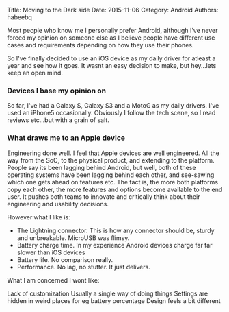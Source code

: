 Title: Moving to the Dark side Date: 2015-11-06 Category: Android Authors: habeebq

Most people who know me I personally prefer Android, although I've never forced my opinion on someone else as I believe people have different use cases and requirements depending on how they use their phones.

So I've finally decided to use an iOS device as my daily driver for atleast a year and see how it goes. It wasnt an easy decision to make, but hey...lets keep an open mind.

### Devices I base my opinion on
So far, I've had a Galaxy S, Galaxy S3 and a MotoG as my daily drivers.
I've used an iPhone5 occasionally.
Obviously I follow the tech scene, so I read reviews etc...but with a grain of salt.

### What draws me to an Apple device

Engineering done well. I feel that Apple devices are well engineered. All the way from the SoC, to the physical product, and extending to the platform. People say its been lagging behind 
Android, but well, both of these operating systems have been lagging behind each other, and see-sawing which one gets ahead on features etc. The fact is, the more both platforms copy each other, the more features and options become available to the end user. It pushes both teams to innovate and critically think about their engineering and usability decisions.

However what I like is:

- The Lightning connector. This is how any connector should be, sturdy and unbreakable. MicroUSB was flimsy.
- Battery charge time. In my experience Android devices charge far far slower than iOS devices
- Battery life. No comparison really.
- Performance. No lag, no stutter. It just delivers.

What I am concerned I wont like:

Lack of customization
Usually a single way of doing things 
Settings are hidden in weird places for eg battery percentage
Design feels a bit different
